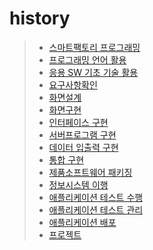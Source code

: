 # history
> * [스마트팩토리 프로그래밍](https://github.com/tkdfhr8744/history/blob/master/%EC%8A%A4%EB%A7%88%ED%8A%B8%ED%8C%A9%ED%86%A0%EB%A6%AC%20%ED%94%84%EB%A1%9C%EA%B7%B8%EB%9E%98%EB%B0%8D.pdf)
> * [프로그래밍 언어 활용](https://github.com/tkdfhr8744/history/blob/master/%ED%94%84%EB%A1%9C%EA%B7%B8%EB%9E%98%EB%B0%8D%20%EC%96%B8%EC%96%B4%20%ED%99%9C%EC%9A%A9.pdf)
> * [응용 SW 기초 기술 활용](https://github.com/tkdfhr8744/history/blob/master/%EC%9D%91%EC%9A%A9sw%20%EA%B8%B0%EC%B4%88%20%ED%99%9C%EC%9A%A9.pdf)
> * [요구사항확인](https://github.com/tkdfhr8744/history/blob/master/%EC%9A%94%EA%B5%AC%EC%82%AC%ED%95%AD%20%ED%99%95%EC%9D%B8.pdf)
> * [화면설계](https://github.com/tkdfhr8744/history/blob/master/%ED%99%94%EB%A9%B4%EC%84%A4%EA%B3%84.pdf)
> * [화면구현](https://github.com/tkdfhr8744/history/blob/master/%ED%99%94%EB%A9%B4%EA%B5%AC%ED%98%84.pdf)
> * [인터페이스 구현](https://github.com/tkdfhr8744/interface
)
> * [서버프로그램 구현]()
> * [데이터 입출력 구현]()
> * [통합 구현](https://github.com/tkdfhr8744/history/blob/master/%ED%86%B5%ED%95%A9%EA%B5%AC%ED%98%84)
> * [제품소프트웨어 패키징]()
> * [정보시스템 이행]()
> * [애플리케이션 테스트 수행]()
> * [애플리케이션 테스트 관리]()
> * [애플리케이션 배포]()
> * [프로젝트]()
